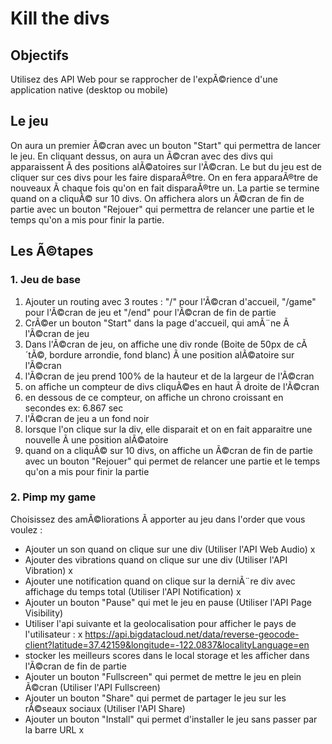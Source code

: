 # Kill the divs

## Objectifs

Utilisez des API Web pour se rapprocher de l'expÃ©rience d'une application native (desktop ou mobile)

## Le jeu

On aura un premier Ã©cran avec un bouton "Start" qui permettra de lancer le jeu.
En cliquant dessus, on aura un Ã©cran avec des divs qui apparaissent Ã  des positions alÃ©atoires sur l'Ã©cran.
Le but du jeu est de cliquer sur ces divs pour les faire disparaÃ®tre.
On en fera apparaÃ®tre de nouveaux Ã  chaque fois qu'on en fait disparaÃ®tre un.
La partie se termine quand on a cliquÃ© sur 10 divs.
On affichera alors un Ã©cran de fin de partie avec un bouton "Rejouer" qui permettra de relancer une partie et le temps qu'on a mis pour finir la partie.

## Les Ã©tapes

### 1. Jeu de base

1. Ajouter un routing avec 3 routes : "/" pour l'Ã©cran d'accueil, "/game" pour l'Ã©cran de jeu et "/end" pour l'Ã©cran de fin de partie
2. CrÃ©er un bouton "Start" dans la page d'accueil, qui amÃ¨ne Ã  l'Ã©cran de jeu
3. Dans l'Ã©cran de jeu, on affiche une div ronde (Boite de 50px de cÃ´tÃ©, bordure arrondie, fond blanc) Ã  une position alÃ©atoire sur l'Ã©cran
4. l'Ã©cran de jeu prend 100% de la hauteur et de la largeur de l'Ã©cran
5. on affiche un compteur de divs cliquÃ©es en haut Ã  droite de l'Ã©cran
6. en dessous de ce compteur, on affiche un chrono croissant en secondes ex: 6.867 sec
7. l'Ã©cran de jeu a un fond noir
8. lorsque l'on clique sur la div, elle disparait et on en fait apparaitre une nouvelle Ã  une position alÃ©atoire
9. quand on a cliquÃ© sur 10 divs, on affiche un Ã©cran de fin de partie avec un bouton "Rejouer" qui permet de relancer une partie et le temps qu'on a mis pour finir la partie

### 2. Pimp my game

Choisissez des amÃ©liorations Ã  apporter au jeu dans l'order que vous voulez :

- Ajouter un son quand on clique sur une div (Utiliser l'API Web Audio) x
- Ajouter des vibrations quand on clique sur une div (Utiliser l'API Vibration) x
- Ajouter une notification quand on clique sur la derniÃ¨re div avec affichage du temps total (Utiliser l'API Notification) x
- Ajouter un bouton "Pause" qui met le jeu en pause (Utiliser l'API Page Visibility)
- Utiliser l'api suivante et la geolocalisation pour afficher le pays de l'utilisateur : x 
https://api.bigdatacloud.net/data/reverse-geocode-client?latitude=37.42159&longitude=-122.0837&localityLanguage=en
- stocker les meilleurs scores dans le local storage et les afficher dans l'Ã©cran de fin de partie
- Ajouter un bouton "Fullscreen" qui permet de mettre le jeu en plein Ã©cran (Utiliser l'API Fullscreen)
- Ajouter un bouton "Share" qui permet de partager le jeu sur les rÃ©seaux sociaux (Utiliser l'API Share)
- Ajouter un bouton "Install" qui permet d'installer le jeu sans passer par la barre URL x